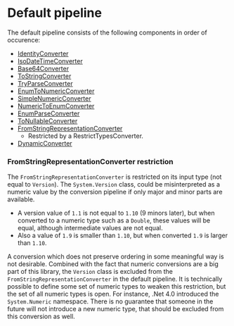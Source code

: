 # Default pipeline

The default pipeline consists of the following components in order of occurence:

* [IdentityConverter](identity.md)
* [IsoDateTimeConverter](isoDate.md)
* [Base64Converter](base64.md)
* [ToStringConverter](toString.md)
* [TryParseConverter](tryParse.md)
* [EnumToNumericConverter](enumToNum.md)
* [SimpleNumericConverter](simpleNum.md)
* [NumericToEnumConverter](numToEnum.md)
* [EnumParseConverter](enumParse.md)
* [ToNullableConverter](toNullable.md)
* [FromStringRepresentationConverter](fromStringRep.md) 
  * Restricted by a RestrictTypesConverter.
* [DynamicConverter](dynamic.md)


### FromStringRepresentationConverter restriction
The `FromStringRepresentationConverter` is restricted on its input type (not equal to `Version`).
The `System.Version` class, could be misinterpreted as a numeric value by the conversion pipeline if only major and minor parts are available.

* A version value of `1.1` is not equal to `1.10` (9 minors later), but when converted to a numeric type such as a `Double`, these values will be equal, although intermediate values are not equal.
* Also a value of `1.9` is smaller than `1.10`, but when converted `1.9` is larger than `1.10`.

A conversion which does not preserve ordering in some meaningful way is not desirable.
Combined with the fact that numeric conversions are a big part of this library, the `Version` class is excluded from the `FromStringRepresentationConverter` in the default pipeline.
It is technically possible to define some set of numeric types to weaken this restriction, but the set of all numeric types is open. 
For instance, .Net 4.0 introduced the `System.Numeric` namespace.
There is no guarantee that someone in the future will not introduce a new numeric type, that should be excluded from this conversion as well.
